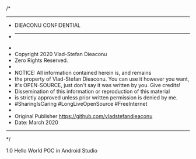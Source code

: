 /*
 *  **********************************************************************
 *  DIEACONU CONFIDENTIAL
 *  _____________________
 *
 *   Copyright 2020 Vlad-Stefan Dieaconu
 *   Zero Rights Reserved.
 *
 *  NOTICE:  All information contained herein is, and remains
 *  the property of Vlad-Stefan Dieaconu. You can use it however you want,
 *  it's OPEN-SOURCE, just don't say it was written by you. Give credits!
 *  Dissemination of this information or reproduction of this material
 *  is strictly approved unless prior written permission is denied by me.
 *  #SharingIsCaring #LongLiveOpenSource #FreeInternet
 *
 *  Original Publisher https://github.com/vladstefandieaconu
 *  Date: March 2020
 *  **********************************************************************
 */


1.0 Hello World POC in Android Studio